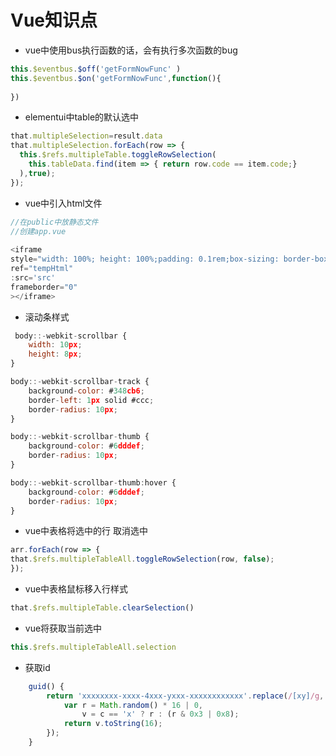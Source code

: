 # Vue知识点

*  vue中使用bus执行函数的话，会有执行多次函数的bug
```JavaScript
this.$eventbus.$off('getFormNowFunc' )
this.$eventbus.$on('getFormNowFunc',function(){  
 
})

```
*  elementui中table的默认选中
```JavaScript
that.multipleSelection=result.data  
that.multipleSelection.forEach(row => {
  this.$refs.multipleTable.toggleRowSelection(
    this.tableData.find(item => { return row.code == item.code;}
  ),true);
});

```

*  vue中引入html文件
```JavaScript
//在public中放静态文件
//创建app.vue
	  
<iframe
style="width: 100%; height: 100%;padding: 0.1rem;box-sizing: border-box;"
ref="tempHtml" 
:src='src' 
frameborder="0" 
></iframe>
```

 

*  滚动条样式
```JavaScript
 body::-webkit-scrollbar {
    width: 10px;
    height: 8px;
}

body::-webkit-scrollbar-track {
    background-color: #348cb6;
    border-left: 1px solid #ccc;
    border-radius: 10px;
}

body::-webkit-scrollbar-thumb {
    background-color: #6dddef;
    border-radius: 10px;
}

body::-webkit-scrollbar-thumb:hover {
    background-color: #6dddef;
    border-radius: 10px;
}

```

*  vue中表格将选中的行 取消选中
```JavaScript
arr.forEach(row => {  
that.$refs.multipleTableAll.toggleRowSelection(row, false);
});

```

*  vue中表格鼠标移入行样式
```JavaScript
that.$refs.multipleTable.clearSelection()

```


*  vue将获取当前选中
```JavaScript
this.$refs.multipleTableAll.selection
```

*  获取id
```JavaScript
    guid() {
        return 'xxxxxxxx-xxxx-4xxx-yxxx-xxxxxxxxxxxx'.replace(/[xy]/g, function (c) {
            var r = Math.random() * 16 | 0,
                v = c == 'x' ? r : (r & 0x3 | 0x8);
            return v.toString(16);
        });
    }
```
 
 
 







 
